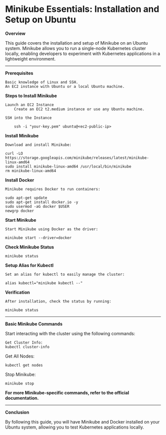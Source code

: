 # Minikube Essentials: Installation and Setup on Ubuntu

**Overview**

This guide covers the installation and setup of Minikube on an Ubuntu system. Minikube allows you to run a single-node Kubernetes cluster locally, enabling developers to experiment with Kubernetes applications in a lightweight environment.

---
**Prerequisites**

    Basic knowledge of Linux and SSH.
    An EC2 instance with Ubuntu or a local Ubuntu machine.

**Steps to Install Minikube**

    Launch an EC2 Instance
        Create an EC2 t2.medium instance or use any Ubuntu machine.

    SSH into the Instance

        ssh -i "your-key.pem" ubuntu@<ec2-public-ip>

**Install Minikube**

    Download and install Minikube:

    curl -LO https://storage.googleapis.com/minikube/releases/latest/minikube-linux-amd64
    sudo install minikube-linux-amd64 /usr/local/bin/minikube
    rm minikube-linux-amd64

**Install Docker**

    Minikube requires Docker to run containers:

    sudo apt-get update
    sudo apt-get install docker.io -y
    sudo usermod -aG docker $USER
    newgrp docker

**Start Minikube**

    Start Minikube using Docker as the driver:

    minikube start --driver=docker

**Check Minikube Status**

    minikube status

**Setup Alias for Kubectl**

    Set an alias for kubectl to easily manage the cluster:

    alias kubectl="minikube kubectl --"

**Verification**

    After installation, check the status by running:

    minikube status
---
**Basic Minikube Commands**

Start interacting with the cluster using the following commands:

    Get Cluster Info:
    kubectl cluster-info

Get All Nodes:

    kubectl get nodes

Stop Minikube:

    minikube stop


**For more Minikube-specific commands, refer to the official documentation.**

---

**Conclusion**

By following this guide, you will have Minikube and Docker installed on your Ubuntu system, allowing you to test Kubernetes applications locally.


